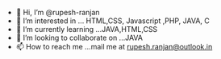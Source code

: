 - 👋 Hi, I’m @rupesh-ranjan
- 👀 I’m interested in ... HTML,CSS, Javascript ,PHP, JAVA, C
- 🌱 I’m currently learning ...JAVA,HTML,CSS
- 💞️ I’m looking to collaborate on ...JAVA
- 📫 How to reach me ...mail me at rupesh.ranjan@outlook.in

<!---
rupesh-ranjan/rupesh-ranjan is a ✨ special ✨ repository because its `README.md` (this file) appears on your GitHub profile.
You can click the Preview link to take a look at your changes.
--->
